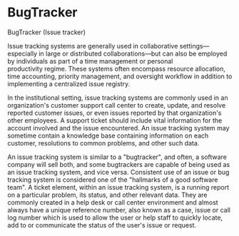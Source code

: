# BugTracker

BugTracker (Issue tracker)

Issue tracking systems are generally used in collaborative settings—especially in large or distributed collaborations—but can also be employed by individuals as part of a time management or personal productivity regime. These systems often encompass resource allocation, time accounting, priority management, and oversight workflow in addition to implementing a centralized issue registry. 

In the institutional setting, issue tracking systems are commonly used in an organization's customer support call center to create, update, and resolve reported customer issues, or even issues reported by that organization's other employees. A support ticket should include vital information for the account involved and the issue encountered. An issue tracking system may sometime contain a knowledge base containing information on each customer, resolutions to common problems, and other such data. 

An issue tracking system is similar to a "bugtracker", and often, a software company will sell both, and some bugtrackers are capable of being used as an issue tracking system, and vice versa. Consistent use of an issue or bug tracking system is considered one of the "hallmarks of a good software team".  A ticket element, within an issue tracking system, is a running report on a particular problem, its status, and other relevant data. They are commonly created in a help desk or call center environment and almost always have a unique reference number, also known as a case, issue or call log number which is used to allow the user or help staff to quickly locate, add to or communicate the status of the user's issue or request.
